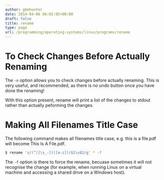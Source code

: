 ```yaml
---
author: gbmhunter
date: 2014-04-06 06:02:05+00:00
draft: false
title: rename
type: page
url: /programming/operating-systems/linux/programs/rename
---
```


# To Check Changes Before Actually Renaming

The `-n` option allows you to check changes before actually renaming. This is very useful, and recommended, as there is no undo button once you have done the renaming!

With this option present, rename will print a list of the changes to stdout rather than actually peforming the changes.

# Making All Filenames Title Case

The following command makes all filenames title case, e.g. this is a file.pdf will become This Is A File.pdf.

```sh    
$ rename 's/(^|[\s_-])([a-z])/$1\u$2/g' * -f
```  

The `-f` option is there to force the rename, becuase sometimes it will not recognise the change (for example, when running Linux on a virtual machine and accessing a shared drive on a Windows host).
